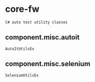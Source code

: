 # core-fw
	C# auto test utility classes
	
## component.misc.autoit
	AutoItUtilsEx

## component.misc.selenium
	SeleniumUtilsEx
